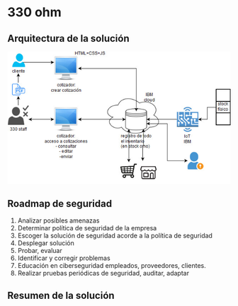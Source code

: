 # 330 ohm

## Arquitectura de la solución

![flowsolutio](img/330flow.jpg)
## Roadmap de seguridad

1. Analizar posibles amenazas
2. Determinar política de seguridad de la empresa
3. Escoger la solución de seguridad acorde a la política de seguridad
4. Desplegar solución
5. Probar, evaluar
6. Identificar y corregir problemas
7. Educación en ciberseguridad empleados, proveedores, clientes.
8. Realizar pruebas periódicas de seguridad, auditar, adaptar

## Resumen de la solución
